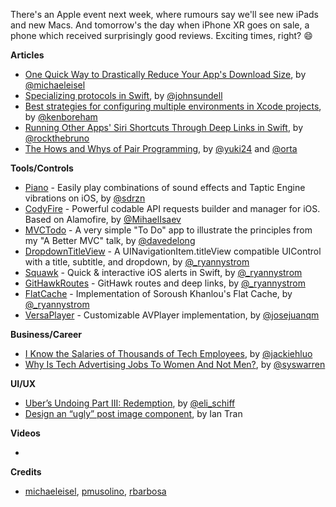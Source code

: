 There's an Apple event next week, where rumours say we'll see new iPads and new Macs. And tomorrow's the day when iPhone XR goes on sale, a phone which received surprisingly good reviews. Exciting times, right? 😄

**Articles**

* [One Quick Way to Drastically Reduce Your App's Download Size](https://medium.com/@michael.eisel/one-trick-to-drastically-reduce-your-ios-apps-downlsize-ae68aad0d369), by [@michaeleisel](https://twitter.com/michaeleisel)
* [Specializing protocols in Swift](https://www.swiftbysundell.com/posts/specializing-protocols-in-swift), by [@johnsundell](https://twitter.com/johnsundell)
* [Best strategies for configuring multiple environments in Xcode projects](https://kenb.us/best-strategies-for-configuring-multiple-environments-in-xcode-projects), by [@kenboreham](https://twitter.com/kenboreham)
* [Running Other Apps' Siri Shortcuts Through Deep Links in Swift](https://swiftrocks.com/running-other-apps-siri-shortcuts-through-deep-links-in-swift.html), by [@rockthebruno](https://twitter.com/rockthebruno)
* [The Hows and Whys of Pair Programming](http://artsy.github.io/blog/2018/10/19/pair-programming/), by [@yuki24](https://twitter.com/yuki24) and [@orta](https://twitter.com/orta)

**Tools/Controls**

* [Piano](https://github.com/saoudrizwan/Piano) - Easily play combinations of sound effects and Taptic Engine vibrations on iOS, by [@sdrzn](https://twitter.com/sdrzn)
* [CodyFire](https://github.com/MihaelIsaev/CodyFire) - Powerful codable API requests builder and manager for iOS. Based on Alamofire, by [@MihaelIsaev](https://twitter.com/MihaelIsaev)
* [MVCTodo](https://github.com/davedelong/MVCTodo) - A very simple "To Do" app to illustrate the principles from my "A Better MVC" talk, by [@davedelong](https://twitter.com/davedelong)
* [DropdownTitleView](https://github.com/GitHawkApp/DropdownTitleView) - A UINavigationItem.titleView compatible UIControl with a title, subtitle, and dropdown, by [@_ryannystrom](https://twitter.com/_ryannystrom)
* [Squawk](https://github.com/GitHawkApp/Squawk) - Quick & interactive iOS alerts in Swift, by [@_ryannystrom](https://twitter.com/_ryannystrom)
* [GitHawkRoutes](https://github.com/GitHawkApp/GitHawkRoutes) - GitHawk routes and deep links, by [@_ryannystrom](https://twitter.com/_ryannystrom)
* [FlatCache](https://github.com/GitHawkApp/FlatCache) - Implementation of Soroush Khanlou's Flat Cache, by [@_ryannystrom](https://twitter.com/_ryannystrom)
* [VersaPlayer](https://github.com/josejuanqm/VersaPlayer) - Customizable AVPlayer implementation, by [@josejuanqm](https://twitter.com/josejuanqm)

**Business/Career**

* [I Know the Salaries of Thousands of Tech Employees](https://medium.com/s/powertrip/i-know-the-salaries-of-thousands-of-tech-employees-4841bc26d753), by [@jackiehluo](https://twitter.com/jackiehluo)
* [Why Is Tech Advertising Jobs To Women And Not Men?](https://medium.com/@syswarren/why-is-tech-advertising-jobs-to-women-and-not-men-ecd7c4a12909?_branch_match_id=521579119710090383), by [@syswarren](https://twitter.com/syswarren)

**UI/UX**

* [Uber’s Undoing Part III: Redemption](http://www.elischiff.com/blog/2018/10/24/ubers-undoing-part-iii-redemption), by [@eli_schiff](https://twitter.com/eli_schiff)
* [Design an “ugly” post image component](https://blog.prototypr.io/design-an-ugly-post-image-component-c091d4cad944), by Ian Tran

**Videos**

* 

**Credits**

* [michaeleisel](https://github.com/michaeleisel), [pmusolino](https://github.com/pmusolino), [rbarbosa](https://github.com/rbarbosa)
